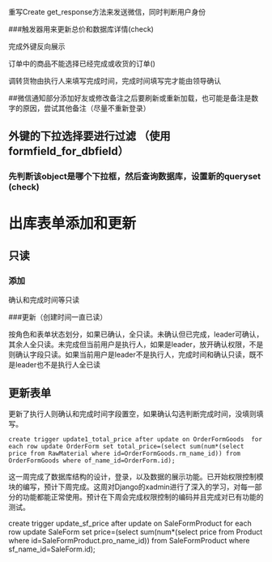 重写Create get_response方法来发送微信，同时判断用户身份

###触发器用来更新总价和数据库详情(check)

完成外键反向展示

订单中的商品不能选择已经完成或收货的订单()

调转货物由执行人来填写完成时间，完成时间填写完才能由领导确认

##微信通知部分添加好友或修改备注之后要刷新或重新加载，也可能是备注是数字的原因，尝试其他备注（尽量不重新登录）

## 外键的下拉选择要进行过滤 （使用formfield_for_dbfield）

### 先判断该object是哪个下拉框，然后查询数据库，设置新的queryset (check)



# 出库表单添加和更新

## 只读

### 添加

确认和完成时间等只读

###更新（创建时间一直已读）

按角色和表单状态划分，如果已确认，全只读。未确认但已完成，leader可确认，其余人全只读。未完成但当前用户是执行人，如果是leader，放开确认权限，不是则确认字段只读。如果当前用户是leader不是执行人，完成时间和确认只读，既不是leader也不是执行人全已读

## 更新表单

更新了执行人则确认和完成时间字段置空，如果确认勾选判断完成时间，没填则填写。





`create trigger update1_total_price after update on OrderFormGoods  for each row update OrderForm set total_price=(select sum(num*(select price from RawMaterial where id=OrderFormGoods.rm_name_id)) from OrderFormGoods where of_name_id=OrderForm.id);`

这一周完成了数据库结构的设计，登录，以及数据的展示功能。已开始权限控制模块的编写，预计下周完成。这周对Django的xadmin进行了深入的学习，对每一部分的功能都能正常使用。预计在下周会完成权限控制的编码并且完成对已有功能的测试。





create trigger update_sf_price after update on SaleFormProduct  for each row update SaleForm set price=(select sum(num*(select price from Product where id=SaleFormProduct.pro_name_id)) from SaleFormProduct where sf_name_id=SaleForm.id);